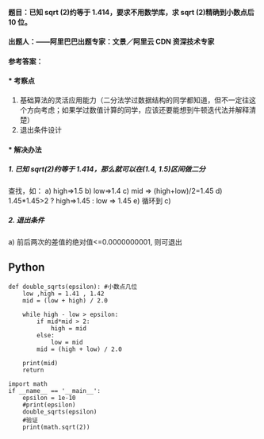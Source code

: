 #### **题目**：已知 sqrt (2)约等于 1.414，要求不用数学库，求 sqrt (2)精确到小数点后 10 位。
#### **出题人**：——阿里巴巴出题专家：文景／阿里云 CDN 资深技术专家
#### **参考答案**：
#### * 考察点

1. 基础算法的灵活应用能力（二分法学过数据结构的同学都知道，但不一定往这个方向考虑；如果学过数值计算的同学，应该还要能想到牛顿迭代法并解释清楚）
2. 退出条件设计

#### * 解决办法
##### 1. 已知 sqrt(2)约等于 1.414，那么就可以在(1.4, 1.5)区间做二分
查找，如：
a) high=>1.5
b) low=>1.4
c) mid => (high+low)/2=1.45
d) 1.45*1.45>2 ? high=>1.45 : low => 1.45
e) 循环到 c)

##### 2. 退出条件
a) 前后两次的差值的绝对值<=0.0000000001, 则可退出
## Python
```
def double_sqrts(epsilon): #小数点几位
    low ,high = 1.41 , 1.42
    mid = (low + high) / 2.0

    while high - low > epsilon:
        if mid*mid > 2:
            high = mid
        else:
            low = mid
        mid = (high + low) / 2.0
    
    print(mid)
    return

import math
if __name__ == '__main__':
    epsilon = 1e-10
    #print(epsilon)
    double_sqrts(epsilon)
    #验证
    print(math.sqrt(2))
```

